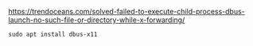 https://trendoceans.com/solved-failed-to-execute-child-process-dbus-launch-no-such-file-or-directory-while-x-forwarding/

`sudo apt install dbus-x11`

